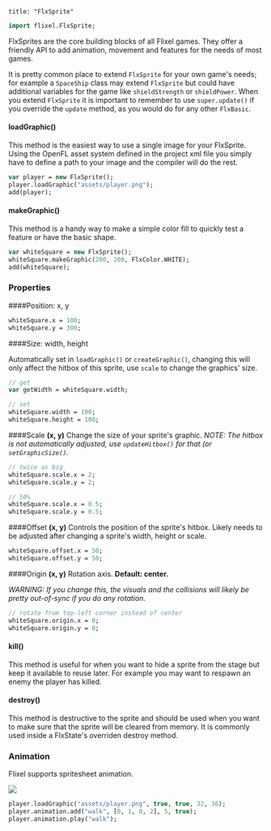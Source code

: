 ```
title: "FlxSprite"
```

```haxe
import flixel.FlxSprite;
```

FlxSprites are the core building blocks of all Flixel games. They offer a friendly API to add animation, movement and features for the needs of most games.

It is pretty common place to extend `FlxSprite` for your own game's needs; for example a `SpaceShip` class may extend `FlxSprite` but could have additional variables for the game like `shieldStrength` or `shieldPower`. When you extend `FlxSprite` it is important to remember to use `super.update()` if you override the `update` method, as you would do for any other `FlxBasic`.

#### loadGraphic()

This method is the easiest way to use a single image for your FlxSprite. Using the OpenFL asset system defined in the project xml file you simply have to define a path to your image and the compiler will do the rest.

```haxe
var player = new FlxSprite();
player.loadGraphic("assets/player.png");
add(player);
```

#### makeGraphic()

This method is a handy way to make a simple color fill to quickly test a feature or have the basic shape.

```haxe
var whiteSquare = new FlxSprite();
whiteSquare.makeGraphic(200, 200, FlxColor.WHITE);
add(whiteSquare);
```

### Properties

####Position: x, y
```haxe
whiteSquare.x = 100;
whiteSquare.y = 300;
```

####Size: width, height

Automatically set in `loadGraphic()` or `createGraphic()`, changing this will only affect the hitbox of this sprite, use `scale` to change the graphics' size.
```haxe
// get
var getWidth = whiteSquare.width;

// set
whiteSquare.width = 100;
whiteSquare.height = 100;
```

####Scale
**(x, y)**
Change the size of your sprite's graphic. *NOTE: The hitbox is not automatically adjusted, use `updateHitbox()` for that (or `setGraphicSize()`.*
```haxe
// twice as big
whiteSquare.scale.x = 2;
whiteSquare.scale.y = 2;

// 50%
whiteSquare.scale.x = 0.5;
whiteSquare.scale.y = 0.5;
```

####Offset
**(x, y)**
Controls the position of the sprite's hitbox. Likely needs to be adjusted after changing a sprite's width, height or scale.
```haxe
whiteSquare.offset.x = 50;
whiteSquare.offset.y = 50;
```

####Origin
**(x, y)**
Rotation axis. **Default: center.**

*WARNING: If you change this, the visuals and the collisions will likely be pretty out-of-sync if you do any rotation.*
```haxe
// rotate from top-left corner instead of center
whiteSquare.origin.x = 0;
whiteSquare.origin.y = 0;
```

#### ​kill()

This method is useful for when you want to hide a sprite from the stage but keep it available to reuse later. For example you may want to respawn an enemy the player has killed.

#### destroy()

This method is destructive to the sprite and should be used when you want to make sure that the sprite will be cleared from memory. It is commonly used inside a FlxState's overriden destroy method.

### Animation

Flixel supports spritesheet animation.

![](/images/sprite-animation-example.png)

```haxe
player.loadGraphic("assets/player.png", true, true, 32, 36);
player.animation.add("walk", [0, 1, 0, 2], 5, true);
player.animation.play("walk");
```
